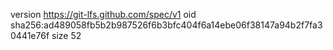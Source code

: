 version https://git-lfs.github.com/spec/v1
oid sha256:ad489058fb5b2b987526f6b3bfc404f6a14ebe06f38147a94b2f7fa30441e76f
size 52
